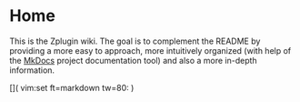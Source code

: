 # Home

This is the Zplugin wiki. The goal is to complement the README by providing a
more easy to approach, more intuitively organized (with help of the
[MkDocs](https://www.mkdocs.org/) project documentation tool) and also a more
in-depth information.

[]( vim:set ft=markdown tw=80: )
